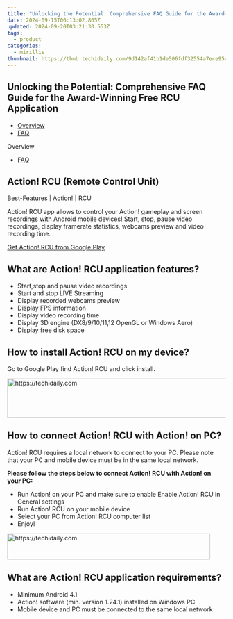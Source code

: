 ```yaml
---
title: "Unlocking the Potential: Comprehensive FAQ Guide for the Award-Winning Free RCU Application"
date: 2024-09-15T06:13:02.805Z
updated: 2024-09-20T03:21:30.553Z
tags:
  - product
categories:
  - mirillis
thumbnail: https://thmb.techidaily.com/9d142af41b1de506fdf32554a7ece9543f1d4a28af80d8f0d84551be03cece22.jpg
---
```


## Unlocking the Potential: Comprehensive FAQ Guide for the Award-Winning Free RCU Application

* [Overview](https://tools.techidaily.com/mirillis/products/)
* [FAQ](https://tools.techidaily.com/mirillis/products/)

Overview

* [FAQ](https://tools.techidaily.com/mirillis/products/)

## Action! RCU (Remote Control Unit)

Best-Features | Action! | RCU

Action! RCU app allows to control your Action! gameplay and screen recordings with Android mobile devices! Start, stop, pause video recordings, display framerate statistics, webcams preview and video recording time.

[Get Action! RCU from Google Play](https://play.google.com/store/apps/details?id=com.mirillis.actionrcu)   
  
## What are Action! RCU application features?

  
* Start,stop and pause video recordings
* Start and stop LIVE Streaming
* Display recorded webcams preview
* Display FPS information
* Display video recording time
* Display 3D engine (DX8/9/10/11,12 OpenGL or Windows Aero)
* Display free disk space

## How to install Action! RCU on my device?

Go to Google Play find Action! RCU and click install.

<!-- affiliate ads begin -->
<a href="https://appsumo.8odi.net/c/5597632/2043603/7443" target="_top" id="2043603">
  <img src="//a.impactradius-go.com/display-ad/7443-2043603" border="0" alt="https://techidaily.com" width="728" height="90"/>
</a>
<img height="0" width="0" src="https://appsumo.8odi.net/i/5597632/2043603/7443" style="position:absolute;visibility:hidden;" border="0" />
<!-- affiliate ads end -->

## How to connect Action! RCU with Action! on PC?

  
Action! RCU requires a local network to connect to your PC. Please note that your PC and mobile device must be in the same local network.

**Please follow the steps below to connect Action! RCU with Action! on your PC:**

* Run Action! on your PC and make sure to enable Enable Action! RCU in General settings
* Run Action! RCU on your mobile device
* Select your PC from Action! RCU computer list
* Enjoy!

<!-- affiliate ads begin -->
<a href="https://aligracehair.sjv.io/c/5597632/2135374/19272" target="_top" id="2135374">
  <img src="//a.impactradius-go.com/display-ad/19272-2135374" border="0" alt="https://techidaily.com" width="468" height="60"/>
</a>
<img height="0" width="0" src="https://aligracehair.sjv.io/i/5597632/2135374/19272" style="position:absolute;visibility:hidden;" border="0" />
<!-- affiliate ads end -->

## What are Action! RCU application requirements?

  
* Minimum Android 4.1
* Action! software (min. version 1.24.1) installed on Windows PC
* Mobile device and PC must be connected to the same local network

<ins class="adsbygoogle"
     style="display:block"
     data-ad-format="autorelaxed"
     data-ad-client="ca-pub-7571918770474297"
     data-ad-slot="1223367746"></ins>

<ins class="adsbygoogle"
     style="display:block"
     data-ad-client="ca-pub-7571918770474297"
     data-ad-slot="8358498916"
     data-ad-format="auto"
     data-full-width-responsive="true"></ins>
